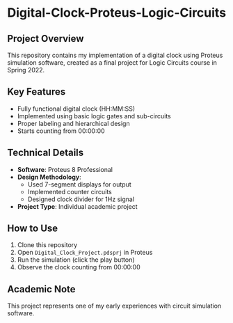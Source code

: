 # Digital-Clock-Proteus-Logic-Circuits

## Project Overview
This repository contains my implementation of a digital clock using Proteus simulation software, created as a final project for Logic Circuits course in Spring 2022.

## Key Features
- Fully functional digital clock (HH:MM:SS)
- Implemented using basic logic gates and sub-circuits
- Proper labeling and hierarchical design
- Starts counting from 00:00:00

## Technical Details
- **Software**: Proteus 8 Professional
- **Design Methodology**:
  - Used 7-segment displays for output
  - Implemented counter circuits
  - Designed clock divider for 1Hz signal
- **Project Type**: Individual academic project

## How to Use
1. Clone this repository
2. Open `Digital_Clock_Project.pdsprj` in Proteus
3. Run the simulation (click the play button)
4. Observe the clock counting from 00:00:00

## Academic Note
This project represents one of my early experiences with circuit simulation software.
